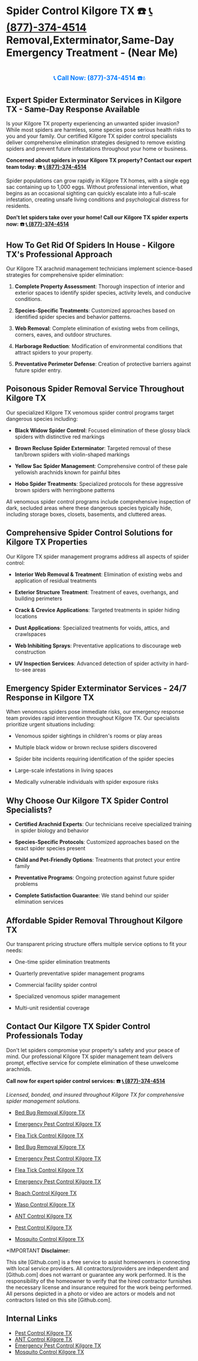 # Spider Control Kilgore TX ☎️ [📞 (877)-374-4514](https://pest-control-4514.netlify.app) Removal,Exterminator,Same-Day Emergency Treatment - (Near Me)
# 

<p align="center" style="font-size: 1.2em; font-weight: bold; margin: 20px 0;">
  <a href="https://pest-control-4514.netlify.app" target="_blank" style="color: #007BFF; text-decoration: none;">📞 Call Now: (877)-374-4514 ☎️💧</a>
</p>

## Expert Spider Exterminator Services in Kilgore TX - Same-Day Response Available

Is your Kilgore TX property experiencing an unwanted spider invasion? While most spiders are harmless, some species pose serious health risks to you and your family. Our certified Kilgore TX spider control specialists deliver comprehensive elimination strategies designed to remove existing spiders and prevent future infestations throughout your home or business.

**Concerned about spiders in your Kilgore TX property? Contact our expert team today: ☎️ [📞 (877)-374-4514](https://pest-control-4514.netlify.app)**

Spider populations can grow rapidly in Kilgore TX homes, with a single egg sac containing up to 1,000 eggs. Without professional intervention, what begins as an occasional sighting can quickly escalate into a full-scale infestation, creating unsafe living conditions and psychological distress for residents.

**Don't let spiders take over your home! Call our Kilgore TX spider experts now: ☎️ [📞 (877)-374-4514](https://pest-control-4514.netlify.app)**

## How To Get Rid Of Spiders In House - Kilgore TX's Professional Approach

Our Kilgore TX arachnid management technicians implement science-based strategies for comprehensive spider elimination:

1. **Complete Property Assessment**: Thorough inspection of interior and exterior spaces to identify spider species, activity levels, and conducive conditions.

2. **Species-Specific Treatments**: Customized approaches based on identified spider species and behavior patterns.

3. **Web Removal**: Complete elimination of existing webs from ceilings, corners, eaves, and outdoor structures.

4. **Harborage Reduction**: Modification of environmental conditions that attract spiders to your property.

5. **Preventative Perimeter Defense**: Creation of protective barriers against future spider entry.

## Poisonous Spider Removal Service Throughout Kilgore TX

Our specialized Kilgore TX venomous spider control programs target dangerous species including:

- **Black Widow Spider Control**: Focused elimination of these glossy black spiders with distinctive red markings

- **Brown Recluse Spider Exterminator**: Targeted removal of these tan/brown spiders with violin-shaped markings

- **Yellow Sac Spider Management**: Comprehensive control of these pale yellowish arachnids known for painful bites

- **Hobo Spider Treatments**: Specialized protocols for these aggressive brown spiders with herringbone patterns

All venomous spider control programs include comprehensive inspection of dark, secluded areas where these dangerous species typically hide, including storage boxes, closets, basements, and cluttered areas.

## Comprehensive Spider Control Solutions for Kilgore TX Properties

Our Kilgore TX spider management programs address all aspects of spider control:

- **Interior Web Removal & Treatment**: Elimination of existing webs and application of residual treatments

- **Exterior Structure Treatment**: Treatment of eaves, overhangs, and building perimeters

- **Crack & Crevice Applications**: Targeted treatments in spider hiding locations

- **Dust Applications**: Specialized treatments for voids, attics, and crawlspaces

- **Web Inhibiting Sprays**: Preventative applications to discourage web construction

- **UV Inspection Services**: Advanced detection of spider activity in hard-to-see areas

## Emergency Spider Exterminator Services - 24/7 Response in Kilgore TX

When venomous spiders pose immediate risks, our emergency response team provides rapid intervention throughout Kilgore TX. Our specialists prioritize urgent situations including:

- Venomous spider sightings in children's rooms or play areas

- Multiple black widow or brown recluse spiders discovered

- Spider bite incidents requiring identification of the spider species

- Large-scale infestations in living spaces

- Medically vulnerable individuals with spider exposure risks

## Why Choose Our Kilgore TX Spider Control Specialists?

- **Certified Arachnid Experts**: Our technicians receive specialized training in spider biology and behavior

- **Species-Specific Protocols**: Customized approaches based on the exact spider species present

- **Child and Pet-Friendly Options**: Treatments that protect your entire family

- **Preventative Programs**: Ongoing protection against future spider problems

- **Complete Satisfaction Guarantee**: We stand behind our spider elimination services

## Affordable Spider Removal Throughout Kilgore TX

Our transparent pricing structure offers multiple service options to fit your needs:

- One-time spider elimination treatments

- Quarterly preventative spider management programs

- Commercial facility spider control

- Specialized venomous spider management

- Multi-unit residential coverage

## Contact Our Kilgore TX Spider Control Professionals Today

Don't let spiders compromise your property's safety and your peace of mind. Our professional Kilgore TX spider management team delivers prompt, effective service for complete elimination of these unwelcome arachnids.

**Call now for expert spider control services: ☎️ [📞 (877)-374-4514](https://pest-control-4514.netlify.app)**

*Licensed, bonded, and insured throughout Kilgore TX for comprehensive spider management solutions.*


- [Bed Bug Removal Kilgore TX](https://github.com/allyoucaneatsushiin/plumbing-texas/blob/main/Bed-Bug-Removal-Kilgore-TX-877-374-4514-Exterminator-Same-Day-Emergency-Treatment-Near-Me.md)
- [Emergency Pest Control Kilgore TX](https://github.com/allyoucaneatsushiin/plumbing-texas/blob/main/Emergency-Pest-Control-Kilgore-TX-877-374-4514-24-7-Fast-Response-Near-Me.md)
- [Flea Tick Control Kilgore TX](https://github.com/allyoucaneatsushiin/plumbing-texas/blob/main/Flea-Tick-Control-Kilgore-TX-877-374-4514-Removal-Exterminator-Same-Day-Emergency-Treatment-Near-Me.md)


- [Bed Bug Removal Kilgore TX](https://github.com/allyoucaneatsushiin/plumbing-texas/blob/main/Bed-Bug-Removal-Kilgore-TX-877-374-4514-Exterminator-Same-Day-Emergency-Treatment-Near-Me.md)
- [Emergency Pest Control Kilgore TX](https://github.com/allyoucaneatsushiin/plumbing-texas/blob/main/Emergency-Pest-Control-Kilgore-TX-877-374-4514-24-7-Fast-Response-Near-Me.md)
- [Flea Tick Control Kilgore TX](https://github.com/allyoucaneatsushiin/plumbing-texas/blob/main/Flea-Tick-Control-Kilgore-TX-877-374-4514-Removal-Exterminator-Same-Day-Emergency-Treatment-Near-Me.md)


- [Emergency Pest Control Kilgore TX](https://github.com/allyoucaneatsushiin/plumbing-texas/blob/main/Emergency-Pest-Control-Kilgore-TX-877-374-4514-24-7-Fast-Response-Near-Me.md)
- [Roach Control Kilgore TX](https://github.com/allyoucaneatsushiin/plumbing-texas/blob/main/Roach-Control-Kilgore-TX-877-374-4514-Removal-Exterminator-Same-Day-Emergency-Treatment-Near-Me.md)
- [Wasp Control Kilgore TX](https://github.com/allyoucaneatsushiin/plumbing-texas/blob/main/Wasp-Control-Kilgore-TX-877-374-4514-Removal-Exterminator-Same-Day-Emergency-Treatment-Near-Me.md)


- [ANT Control Kilgore TX](https://github.com/allyoucaneatsushiin/plumbing-texas/blob/main/ANT-Control-Kilgore-TX-877-374-4514-Prevention-Extermination-Same-Day-Emergency-Treatment-Near-Me.md)
- [Pest Control Kilgore TX](https://github.com/allyoucaneatsushiin/plumbing-texas/blob/main/Pest-Control-Kilgore-TX-877-374-4514-Exterminator-Same-Day-Emergency-Treatment-Near-Me.md)
- [Mosquito Control Kilgore TX](https://github.com/allyoucaneatsushiin/plumbing-texas/blob/main/Mosquito-Control-Kilgore-TX-877-374-4514-Exterminator-Same-Day-Emergency-Treatment-Near-Me.md)


*IMPORTANT **Disclaimer:**  

This site [Github.com] is a free service to assist homeowners in connecting with local service providers. All contractors/providers are independent and [Github.com] does not warrant or guarantee any work performed. It is the responsibility of the homeowner to verify that the hired contractor furnishes the necessary license and insurance required for the work being performed. All persons depicted in a photo or video are actors or models and not contractors listed on this site [Github.com].


## Internal Links
- [Pest Control Kilgore TX](https://github.com/allyoucaneatsushiin/plumbing-texas/blob/main/Pest-Control-Kilgore-TX-877-374-4514-Exterminator-Same-Day-Emergency-Treatment-Near-Me.md)
- [ANT Control Kilgore TX](https://github.com/allyoucaneatsushiin/plumbing-texas/blob/main/ANT-Control-Kilgore-TX-877-374-4514-Prevention-Extermination-Same-Day-Emergency-Treatment-Near-Me.md)
- [Emergency Pest Control Kilgore TX](https://github.com/allyoucaneatsushiin/plumbing-texas/blob/main/Emergency-Pest-Control-Kilgore-TX-877-374-4514-24-7-Fast-Response-Near-Me.md)
- [Mosquito Control Kilgore TX](https://github.com/allyoucaneatsushiin/plumbing-texas/blob/main/Mosquito-Control-Kilgore-TX-877-374-4514-Exterminator-Same-Day-Emergency-Treatment-Near-Me.md)
